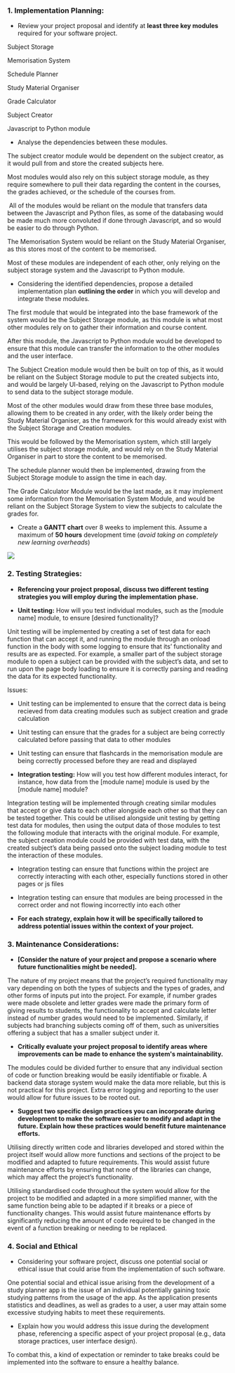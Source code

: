 ### 1. Implementation Planning:<a id="1-implementation-planning"></a>

- Review your project proposal and identify at **least three key modules** required for your software project. 

Subject Storage

Memorisation System

Schedule Planner

Study Material Organiser

Grade Calculator

Subject Creator

Javascript to Python module

- Analyse the dependencies between these modules.

The subject creator module would be dependent on the subject creator, as it would pull from and store the created subjects here. 

Most modules would also rely on this subject storage module, as they require somewhere to pull their data regarding the content in the courses, the grades achieved, or the schedule of the courses from.

 All of the modules would be reliant on the module that transfers data between the Javascript and Python files, as some of the databasing would be made much more convoluted if done through Javascript, and so would be easier to do through Python. 

The Memorisation System would be reliant on the Study Material Organiser, as this stores most of the content to be memorised. 

Most of these modules are independent of each other, only relying on the subject storage system and the Javascript to Python module. 

- Considering the identified dependencies, propose a detailed implementation plan **outlining the order** in which you will develop and integrate these modules.

The first module that would be integrated into the base framework of the system would be the Subject Storage module, as this module is what most other modules rely on to gather their information and course content. 

After this module, the Javascript to Python module would be developed to ensure that this module can transfer the information to the other modules and the user interface. 

The Subject Creation module would then be built on top of this, as it would be reliant on the Subject Storage module to put the created subjects into, and would be largely UI-based, relying on the Javascript to Python module to send data to the subject storage module. 

Most of the other modules would draw from these three base modules, allowing them to be created in any order, with the likely order being the Study Material Organiser, as the framework for this would already exist with the Subject Storage and Creation modules. 

This would be followed by the Memorisation system, which still largely utilises the subject storage module, and would rely on the Study Material Organiser in part to store the content to be memorised. 

The schedule planner would then be implemented, drawing from the Subject Storage module to assign the time in each day. 

The Grade Calculator Module would be the last made, as it may implement some information from the Memorisation System Module, and would be reliant on the Subject Storage System to view the subjects to calculate the grades for. 

- Create a **GANTT chart** over 8 weeks to implement this. Assume a maximum of **50 hours** development time (_avoid taking on completely new learning overheads_)

![](https://lh7-us.googleusercontent.com/docsz/AD_4nXeR6oqplK_Iiky3YwBM6T9MIHKz5yVaNhwAZuZqCxQeTRhjXtufTgcCWHRw7PElOFHIP53razmmQlT52_HXSrr7hpTzazcigW4woKVnjco5P4c6L6Gc3TNBH4nMY4HGYrmjtO0g_C_SeCb6w16n_I2wIuET?key=gN0_xdxwyMMxbxbHXeBexA)


### 2. Testing Strategies:<a id="2-testing-strategies"></a>

- **Referencing your project proposal, discuss two different testing strategies you will employ during the implementation phase.**

- **Unit testing:** How will you test individual modules, such as the \[module name] module, to ensure \[desired functionality]?

Unit testing will be implemented by creating a set of test data for each function that can accept it, and running the module through an onload function in the body with some logging to ensure that its’ functionality and results are as expected. For example, a smaller part of the subject storage module to open a subject can be provided with the subject’s data, and set to run upon the page body loading to ensure it is correctly parsing and reading the data for its expected functionality.

Issues:

- Unit testing can be implemented to ensure that the correct data is being recieved from data creating modules such as subject creation and grade calculation

- Unit testing can ensure that the grades for a subject are being correctly calculated before passing that data to other modules

- Unit testing can ensure that flashcards in the memorisation module are being correctly processed before they are read and displayed

* **Integration testing:** How will you test how different modules interact, for instance, how data from the \[module name] module is used by the \[module name] module?

Integration testing will be implemented through creating similar modules that accept or give data to each other alongside each other so that they can be tested together. This could be utilised alongside unit testing by getting test data for modules, then using the output data of those modules to test the following module that interacts with the original module. For example, the subject creation module could be provided with test data, with the created subject’s data being passed onto the subject loading module to test the interaction of these modules.

- Integration testing can ensure that functions within the project are correctly interacting with each other, especially functions stored in other pages or js files

- Integration testing can ensure that modules are being processed in the correct order and not flowing incorrectly into each other

* **For each strategy, explain how it will be specifically tailored to address potential issues within the context of your project.**


### 3. Maintenance Considerations:<a id="3-maintenance-considerations"></a>

- **\[Consider the nature of your project and propose a scenario where future functionalities might be needed].**

The nature of my project means that the project’s required functionality may vary depending on both the types of subjects and the types of grades, and other forms of inputs put into the project. For example, if number grades were made obsolete and letter grades were made the primary form of giving results to students, the functionality to accept and calculate letter instead of number grades would need to be implemented. Similarly, if subjects had branching subjects coming off of them, such as universities offering a subject that has a smaller subject under it.

- **Critically evaluate your project proposal to identify areas where improvements can be made to enhance the system's maintainability.**

The modules could be divided further to ensure that any individual section of code or function breaking would be easily identifiable or fixable. A backend data storage system would make the data more reliable, but this is not practical for this project. Extra error logging and reporting to the user would allow for future issues to be rooted out.

- **Suggest two specific design practices you can incorporate during development to make the software easier to modify and adapt in the future. Explain how these practices would benefit future maintenance efforts.**

Utilising directly written code and libraries developed and stored within the project itself would allow more functions and sections of the project to be modified and adapted to future requirements. This would assist future maintenance efforts by ensuring that none of the libraries can change, which may affect the project’s functionality.

Utilising standardised code throughout the system would allow for the project to be modified and adapted in a more simplified manner, with the same function being able to be adapted if it breaks or a piece of functionality changes. This would assist future maintenance efforts by significantly reducing the amount of code required to be changed in the event of a function breaking or needing to be replaced. 


### 4. Social and Ethical<a id="4-social-and-ethical"></a>

- Considering your software project, discuss one potential social or ethical issue that could arise from the implementation of such software.

One potential social and ethical issue arising from the development of a study planner app is the issue of an individual potentially gaining toxic studying patterns from the usage of the app. As the application presents statistics and deadlines, as well as grades to a user, a user may attain some excessive studying habits to meet these requirements.

- Explain how you would address this issue during the development phase, referencing a specific aspect of your project proposal (e.g., data storage practices, user interface design).

To combat this, a kind of expectation or reminder to take breaks could be implemented into the software to ensure a healthy balance.
